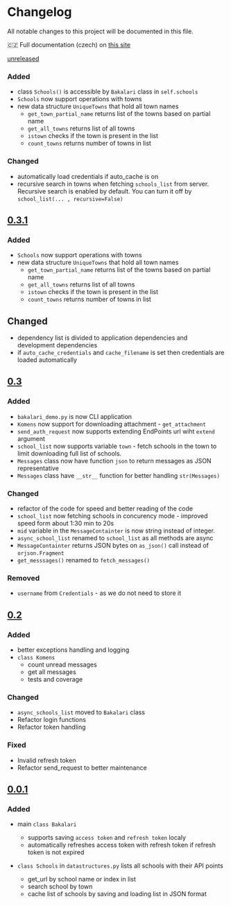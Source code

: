 # Changelog

All notable changes to this project will be documented in this file.

🇨🇿 Full documentation (czech) on [this site](https://async-bakalari-api.schizza.cz)

[unreleased]

### Added

- class `Schools()` is accessible by `Bakalari` class in `self.schools`
- `Schools` now support operations with towns
- new data structure `UniqueTowns` that hold all town names
  - `get_town_partial_name` returns list of the towns based on partial name
  - `get_all_towns` returns list of all towns
  - `istown` checks if the town is present in the list
  - `count_towns` returns number of towns in list

### Changed

- automatically load credentials if auto_cache is on
- recursive search in towns when fetching `schools_list` from server. Recursive search is enabled by default. You can turn it off by `school_list(... , recursive=False)`

## [0.3.1]

### Added

- `Schools` now support operations with towns
- new data structure `UniqueTowns` that hold all town names
  - `get_town_partial_name` returns list of the towns based on partial name
  - `get_all_towns` returns list of all towns
  - `istown` checks if the town is present in the list
  - `count_towns` returns number of towns in list

## Changed
 
- dependency list is divided to application dependencies and development dependencies
- if `auto_cache_credentials` and `cache_filename` is set then credentials are loaded automatically

## [0.3]

### Added

- `bakalari_demo.py` is now CLI application
- `Komens` now support for downloading attachment - `get_attachment`
- `send_auth_request` now supports extending EndPoints url wiht `extend` argument
- `school_list` now supports variable `town` - fetch schools in the town to limit downloading full list of schools.
- `Messages` class now have function `json` to return messages as JSON representative
- `Messages` class have `__str__` function for better handling `str(Messages)`

### Changed

- refactor of the code for speed and better reading of the code
- `school_list` now fetching schools in concurency mode - improved speed form about 1:30 min to 20s
- `mid` variable in the `MessageContainter` is now string instead of integer.
- `async_school_list` renamed to `school_list` as all methods are async
- `MessageContainter` returns JSON bytes on `as_json()` call instead of `orjson.Fragment`
- `get_messsages()` renamed to `fetch_messages()`

### Removed

- `username` from `Credentials` - as we do not need to store it

## [0.2]

### Added

- better exceptions handling and logging
- `class Komens`
  - count unread messages
  - get all messages
  - tests and coverage

### Changed

- `async_schools_list` moved to `Bakalari` class
- Refactor login functions
- Refactor token handling

### Fixed

- Invalid refresh token
- Refactor send_request to better maintenance

## [0.0.1]

### Added

- main `class Bakalari`

  - supports saving `access token` and `refresh token` localy
  - automatically refreshes access token with refresh token if refresh token is not expired

- `class Schools` in `datastructures.py` lists all schools with their API points

  - get_url by school name or index in list
  - search school by town
  - cache list of schools by saving and loading list in JSON format

[unreleased]: https://github.com/schizza/bakalari-api3/compare/v0.0.1...HEAD
[0.3.1]: https://https://github.com/schizza/bakalari-api3/releases/tag/0.3.1
[0.3]: https://https://github.com/schizza/bakalari-api3/releases/tag/0.3
[0.2]: https://github.com/schizza/bakalari-api3/releases/tag/0.2
[0.0.1]: https://github.com/schizza/bakalari-api3/releases/tag/v0.0.1
